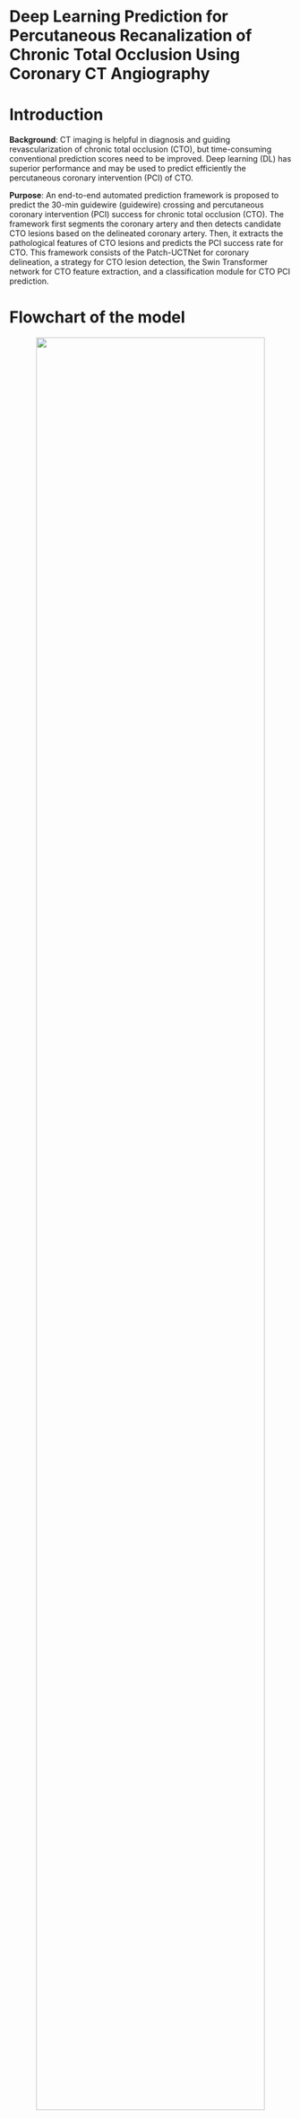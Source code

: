 # Deep Learning Prediction for Percutaneous Recanalization of Chronic Total Occlusion Using Coronary CT Angiography

# Introduction
**Background**: CT imaging is helpful in diagnosis and guiding revascularization of chronic total occlusion (CTO), but time-consuming conventional prediction scores need to be improved. Deep learning (DL) has superior performance and may be used to predict efficiently the percutaneous coronary intervention (PCI) of CTO.

**Purpose**: An end-to-end automated prediction framework is proposed to predict the 30-min guidewire (guidewire) crossing and percutaneous coronary intervention (PCI) success for chronic total occlusion (CTO). The framework first segments the coronary artery and then detects candidate CTO lesions based on the delineated coronary artery. Then, it extracts the pathological features of CTO lesions and predicts the PCI success rate for CTO. This framework consists of the Patch-UCTNet for coronary delineation, a strategy for CTO lesion detection, the Swin Transformer network for CTO feature extraction, and a classification module for CTO PCI prediction.

# Flowchart of the model
<div align="center">    
<img src="[https://github-production-user-asset-6210df.s3.amazonaws.com/143240318/263461681-5574e1a0-ce98-4b2f-990b-c01460691334.png](https://github-production-user-asset-6210df.s3.amazonaws.com/143240318/263509656-c28efb4a-58ab-43b7-8699-91014f4fb93b.png)https://github-production-user-asset-6210df.s3.amazonaws.com/143240318/263509656-c28efb4a-58ab-43b7-8699-91014f4fb93b.png" height="90%" width="90%" />
</div>

# Comparison with other scores 


# Requirements
```python=3.7.1 torch=1.7.0```
